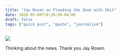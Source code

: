 ```yaml
---
title: "Jay Rosen on Flooding the Zone with Shit"
date: 2020-05-08T19:20:50-04:00
draft: false
tags: ["quick post", "quote", "journalism"]
---
```


![](/images/QP-2020-05-08-web.png)

Thinking about the news. Thank you Jay Rosen.

